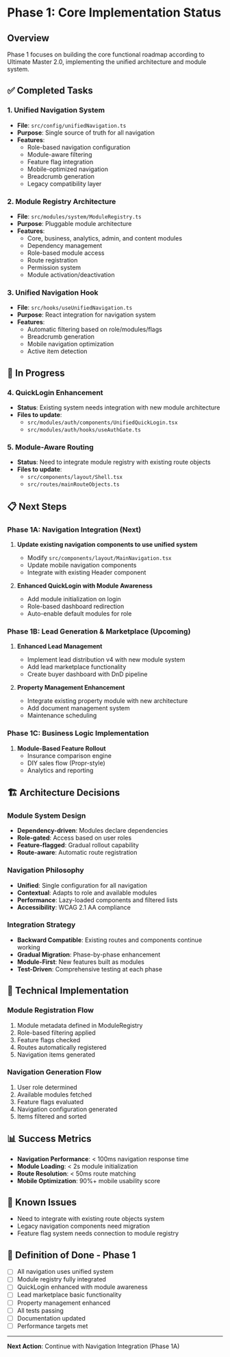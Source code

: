 # Phase 1: Core Implementation Status

## Overview
Phase 1 focuses on building the core functional roadmap according to Ultimate Master 2.0, implementing the unified architecture and module system.

## ✅ Completed Tasks

### 1. Unified Navigation System
- **File**: `src/config/unifiedNavigation.ts`
- **Purpose**: Single source of truth for all navigation
- **Features**:
  - Role-based navigation configuration
  - Module-aware filtering
  - Feature flag integration
  - Mobile-optimized navigation
  - Breadcrumb generation
  - Legacy compatibility layer

### 2. Module Registry Architecture
- **File**: `src/modules/system/ModuleRegistry.ts`
- **Purpose**: Pluggable module architecture
- **Features**:
  - Core, business, analytics, admin, and content modules
  - Dependency management
  - Role-based module access
  - Route registration
  - Permission system
  - Module activation/deactivation

### 3. Unified Navigation Hook
- **File**: `src/hooks/useUnifiedNavigation.ts`
- **Purpose**: React integration for navigation system
- **Features**:
  - Automatic filtering based on role/modules/flags
  - Breadcrumb generation
  - Mobile navigation optimization
  - Active item detection

## 🚧 In Progress

### 4. QuickLogin Enhancement
- **Status**: Existing system needs integration with new module architecture
- **Files to update**:
  - `src/modules/auth/components/UnifiedQuickLogin.tsx`
  - `src/modules/auth/hooks/useAuthGate.ts`

### 5. Module-Aware Routing
- **Status**: Need to integrate module registry with existing route objects
- **Files to update**:
  - `src/components/layout/Shell.tsx`
  - `src/routes/mainRouteObjects.ts`

## 📋 Next Steps

### Phase 1A: Navigation Integration (Next)
1. **Update existing navigation components to use unified system**
   - Modify `src/components/layout/MainNavigation.tsx`
   - Update mobile navigation components
   - Integrate with existing Header component

2. **Enhanced QuickLogin with Module Awareness**
   - Add module initialization on login
   - Role-based dashboard redirection
   - Auto-enable default modules for role

### Phase 1B: Lead Generation & Marketplace (Upcoming)
1. **Enhanced Lead Management**
   - Implement lead distribution v4 with new module system
   - Add lead marketplace functionality
   - Create buyer dashboard with DnD pipeline

2. **Property Management Enhancement**
   - Integrate existing property module with new architecture
   - Add document management system
   - Maintenance scheduling

### Phase 1C: Business Logic Implementation
1. **Module-Based Feature Rollout**
   - Insurance comparison engine
   - DIY sales flow (Propr-style)
   - Analytics and reporting

## 🏗️ Architecture Decisions

### Module System Design
- **Dependency-driven**: Modules declare dependencies
- **Role-gated**: Access based on user roles
- **Feature-flagged**: Gradual rollout capability
- **Route-aware**: Automatic route registration

### Navigation Philosophy
- **Unified**: Single configuration for all navigation
- **Contextual**: Adapts to role and available modules
- **Performance**: Lazy-loaded components and filtered lists
- **Accessibility**: WCAG 2.1 AA compliance

### Integration Strategy
- **Backward Compatible**: Existing routes and components continue working
- **Gradual Migration**: Phase-by-phase enhancement
- **Module-First**: New features built as modules
- **Test-Driven**: Comprehensive testing at each phase

## 🔧 Technical Implementation

### Module Registration Flow
1. Module metadata defined in ModuleRegistry
2. Role-based filtering applied
3. Feature flags checked
4. Routes automatically registered
5. Navigation items generated

### Navigation Generation Flow
1. User role determined
2. Available modules fetched
3. Feature flags evaluated
4. Navigation configuration generated
5. Items filtered and sorted

## 📊 Success Metrics
- **Navigation Performance**: < 100ms navigation response time
- **Module Loading**: < 2s module initialization
- **Route Resolution**: < 50ms route matching
- **Mobile Optimization**: 90%+ mobile usability score

## 🐛 Known Issues
- Need to integrate with existing route objects system
- Legacy navigation components need migration
- Feature flag system needs connection to module registry

## 🎯 Definition of Done - Phase 1
- [ ] All navigation uses unified system
- [ ] Module registry fully integrated
- [ ] QuickLogin enhanced with module awareness
- [ ] Lead marketplace basic functionality
- [ ] Property management enhanced
- [ ] All tests passing
- [ ] Documentation updated
- [ ] Performance targets met

---

**Next Action**: Continue with Navigation Integration (Phase 1A)